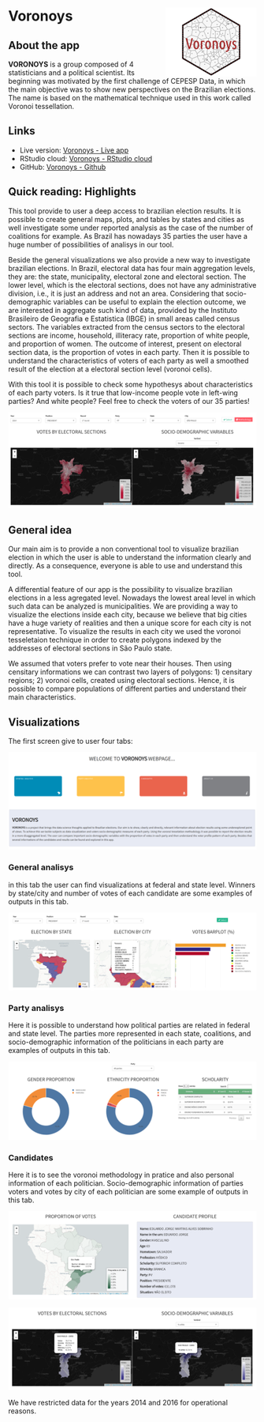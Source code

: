 
Voronoys <a href='https://voronoys.shinyapps.io/voronoys/'><img src='www/img/logo.png' align="right" height="138.5" /></a>
==========================================================================================================================

About the app
-------------

**VORONOYS** is a group composed of 4 statisticians and a political scientist. Its beginning was motivated by the first challenge of CEPESP Data, in which the main objective was to show new perspectives on the Brazilian elections. The name is based on the mathematical technique used in this work called Voronoi tessellation.

Links
-----

-   Live version: [Voronoys - Live app](https://voronoys.shinyapps.io/voronoys/)
-   RStudio cloud: [Voronoys - RStudio cloud](https://rstudio.cloud/project/255741)
-   GitHub: [Voronoys - Github](https://github.com/voronoys/voronoys_sc)

Quick reading: Highlights
-------------------------

This tool provide to user a deep access to brazilian election results. It is possible to create general maps, plots, and tables by states and cities as well investigate some under reported analysis as the case of the number of coalitions for example. As Brazil has nowadays 35 parties the user have a huge number of possibilities of analisys in our tool.

Beside the general visualizations we also provide a new way to investigate brazilian elections. In Brazil, electoral data has four main aggregation levels, they are: the state, municipality, electoral zone and electoral section. The lower level, which is the electoral sections, does not have any administrative division, i.e., it is just an address and not an area. Considering that socio-demographic variables can be useful to explain the election outcome, we are interested in aggregate such kind of data, provided by the Instituto Brasileiro de Geografia e Estatistica (IBGE) in small areas called census sectors. The variables extracted from the census sectors to the electoral sections are income, household, illiteracy rate, proportion of white people, and proportion of women. The outcome of interest, present on electoral section data, is the proportion of votes in each party. Then it is possible to understand the characteristics of voters of each party as well a smoothed result of the election at a electoral section level (voronoi cells).

With this tool it is possible to check some hypothesys about characteristics of each party voters. Is it true that low-income people vote in left-wing parties? And white people? Feel free to check the voters of our 35 parties!

![](www/img/voronoys.png)

General idea
------------

Our main aim is to provide a non conventional tool to visualize brazilian election in which the user is able to understand the information clearly and directly. As a consequence, everyone is able to use and understand this tool.

A differential feature of our app is the possibility to visualize brazilian elections in a less agregated level. Nowadays the lowest areal level in which such data can be analyzed is municipalities. We are providing a way to visualize the elections inside each city, because we believe that big cities have a huge variety of realities and then a unique score for each city is not representative. To visualize the results in each city we used the voronoi tesseletaion technique in order to create polygons indexed by the addresses of electoral sections in São Paulo state.

We assumed that voters prefer to vote near their houses. Then using censitary informations we can contrast two layers of polygons: 1) censitary regions; 2) voronoi cells, created using electoral sections. Hence, it is possible to compare populations of different parties and understand their main characteristics.

Visualizations
--------------

The first screen give to user four tabs:

![](www/img/home.png)

### General analisys

in this tab the user can find visualizations at federal and state level. Winners by state/city and number of votes of each candidate are some examples of outputs in this tab.

![](www/img/eleicoes_gerais.png)

### Party analisys

Here it is possible to understand how political parties are related in federal and state level. The parties more represented in each state, coalitions, and socio-demographic information of the politicians in each party are examples of outputs in this tab.

![](www/img/partidos.png)

### Candidates

Here it is to see the voronoi methodology in pratice and also personal information of each politician. Socio-demographic information of parties voters and votes by city of each politician are some example of outputs in this tab.

![](www/img/candidatos.png)

![](www/img/voronoys2.png)

We have restricted data for the years 2014 and 2016 for operational reasons.
